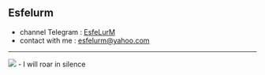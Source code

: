 ## Esfelurm

- channel Telegram : <a href="https://t.me/esfelurm">EsfeLurM</a>
- contact with me : esfelurm@yahoo.com
--------------------------
<img src="https://s6.uupload.ir/files/fuck_off_rr06.gif">
- I will roar in silence 

